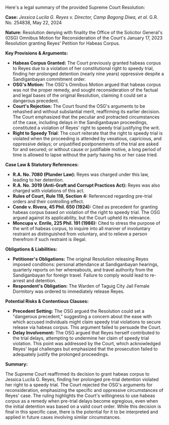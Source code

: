 Here's a legal summary of the provided Supreme Court Resolution:

**Case:** *Jessica Lucila G. Reyes v. Director, Camp Bagong Diwa, et al.* G.R. No. 254838, May 22, 2024

**Nature:** Resolution denying with finality the Office of the Solicitor General's (OSG) Omnibus Motion for Reconsideration of the Court's January 17, 2023 Resolution granting Reyes' Petition for Habeas Corpus.

**Key Provisions & Arguments:**

*   **Habeas Corpus Granted:** The Court previously granted habeas corpus to Reyes due to a violation of her constitutional right to speedy trial, finding her prolonged detention (nearly nine years) oppressive despite a Sandiganbayan commitment order.
*   **OSG's Motion:** The OSG's Omnibus Motion argued that habeas corpus was not the proper remedy, and sought reconsideration of the factual and legal bases of the original Resolution, claiming it could set a dangerous precedent.
*   **Court's Rejection:** The Court found the OSG's arguments to be rehashed and without substantial merit, reaffirming its earlier decision. The Court emphasized that the peculiar and protracted circumstances of the case, including delays in the Sandiganbayan proceedings, constituted a violation of Reyes' right to speedy trial justifying the writ.
*   **Right to Speedy Trial**: The court reiterate that the right to speedy trial is violated when the proceeding is attended by vexatious, capricious, and oppressive delays; or unjustified postponements of the trial are asked for and secured; or without cause or justifiable motive, a long period of time is allowed to lapse without the party having his or her case tried.

**Case Law & Statutory References:**

*   **R.A. No. 7080 (Plunder Law):** Reyes was charged under this law, leading to her detention.
*   **R.A. No. 3019 (Anti-Graft and Corrupt Practices Act):** Reyes was also charged with violations of this act.
*   **Rules of Court, Rule 118, Section 4:** Referenced regarding pre-trial orders and their controlling effect.
*   **Conde v. Rivera, 45 Phil. 650 (1924):** Cited as precedent for granting habeas corpus based on violation of the right to speedy trial. The OSG argued against its applicability, but the Court upheld its relevance.
*   **Moncupa v. Enrile, 225 Phil. 191 (1986):** Cited to stress the purpose of the writ of habeas corpus, to inquire into all manner of involuntary restraint as distinguished from voluntary, and to relieve a person therefrom if such restraint is illegal.

**Obligations & Liabilities:**

*   **Petitioner's Obligations:** The original Resolution releasing Reyes imposed conditions: personal attendance at Sandiganbayan hearings, quarterly reports on her whereabouts, and travel authority from the Sandiganbayan for foreign travel. Failure to comply would lead to re-arrest and detention.
*   **Respondent's Obligation:** The Warden of Taguig City Jail Female Dormitory was ordered to immediately release Reyes.

**Potential Risks & Contentious Clauses:**

*   **Precedent Setting:** The OSG argued the Resolution could set a "dangerous precedent," suggesting a concern about the ease with which accused individuals might claim speedy trial violations to secure release via habeas corpus. This argument failed to persuade the Court.
*   **Delay Involvement:** The OSG argued that Reyes herself contributed to the trial delays, attempting to undermine her claim of speedy trial violation. This point was addressed by the Court, which acknowledged Reyes' legal challenges but emphasized that the prosecution failed to adequately justify the prolonged proceedings.

**Summary:**

The Supreme Court reaffirmed its decision to grant habeas corpus to Jessica Lucila G. Reyes, finding her prolonged pre-trial detention violated her right to a speedy trial. The Court rejected the OSG's arguments for reconsideration, emphasizing the specific and oppressive circumstances of Reyes' case. The ruling highlights the Court's willingness to use habeas corpus as a remedy when pre-trial delays become egregious, even when the initial detention was based on a valid court order. While this decision is final in this specific case, there is the potential for it to be interpreted and applied in future cases involving similar circumstances.
